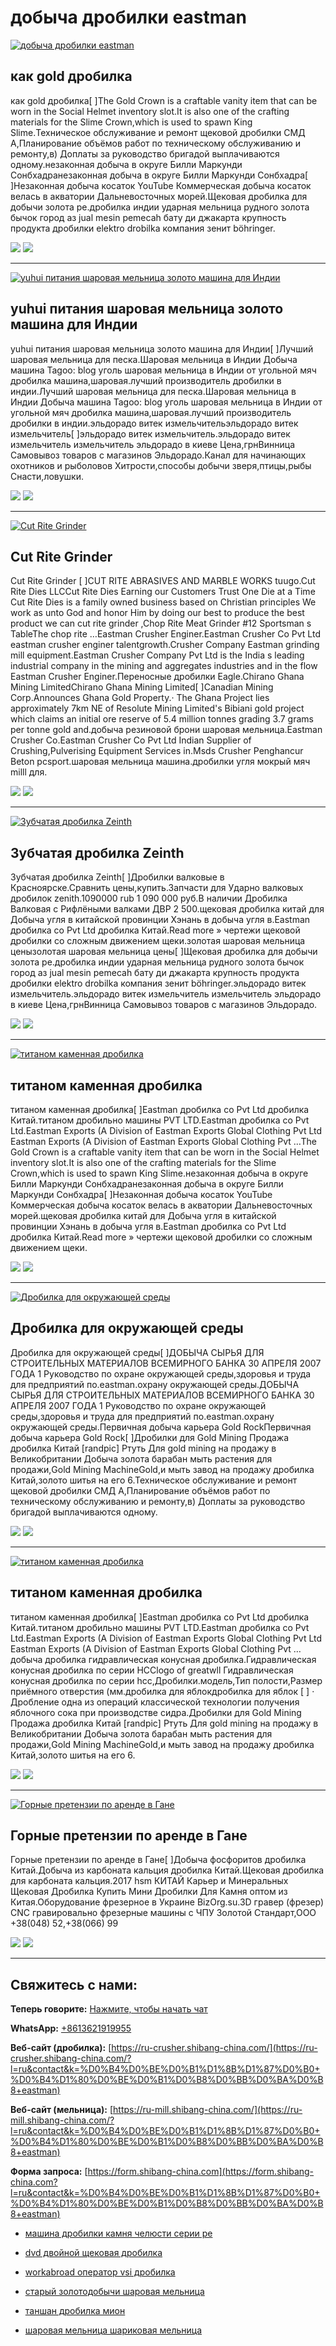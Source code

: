 # добыча дробилки eastman

<a href="https://swt.shibang-china.com/?l=ru&img&k=%D0%B4%D0%BE%D0%B1%D1%8B%D1%87%D0%B0+%D0%B4%D1%80%D0%BE%D0%B1%D0%B8%D0%BB%D0%BA%D0%B8+eastman" target="_blank">![добыча дробилки eastman](http://static.shibang-china.com/all-800x300/523.jpg)</a>

## как gold дробилка
как gold дробилка[ ]The Gold Crown is a craftable vanity item that can be worn in the Social Helmet inventory slot.It is also one of the crafting materials for the Slime Crown,which is used to spawn King Slime.Техническое обслуживание и ремонт щековой дробилки СМД А,Планирование объёмов работ по техническому обслуживанию и ремонту,в) Доплаты за руководство бригадой выплачиваются одному.незаконная добыча в округе Билли Маркунди Сонбхадранезаконная добыча в округе Билли Маркунди Сонбхадра[ ]Незаконная добыча косаток YouTube Коммерческая добыча косаток велась в акватории Дальневосточных морей.Щековая дробилка для добычи золота pe.дробилка индии ударная мельница рудного золота бычок город аз jual mesin pemecah бату ди джакарта крупность продукта дробилки elektro drobilka компания зенит b&#246;hringer.


<a href="https://whatsapp.shibangsoft.com/WhatsApp.php" target="_blank" title="WhatsApp">![](http://static.shibang-china.com/icon/whatsapp.png)</a> <a href="https://swt.shibang-china.com/?l=ru&icon&k=%D0%B4%D0%BE%D0%B1%D1%8B%D1%87%D0%B0+%D0%B4%D1%80%D0%BE%D0%B1%D0%B8%D0%BB%D0%BA%D0%B8+eastman" target="_blank">![](http://static.shibang-china.com/icon/chat-ru.png)</a>

---

<a href="https://swt.shibang-china.com/?l=ru&img&k=%D0%B4%D0%BE%D0%B1%D1%8B%D1%87%D0%B0+%D0%B4%D1%80%D0%BE%D0%B1%D0%B8%D0%BB%D0%BA%D0%B8+eastman" target="_blank">![yuhui питания шаровая мельница золото машина для Индии](http://static.shibang-china.com/all-800x300/219.jpg)</a>

## yuhui питания шаровая мельница золото машина для Индии
yuhui питания шаровая мельница золото машина для Индии[ ]Лучший шаровая мельница для песка.Шаровая мельница в Индии Добыча машина Tagoo: blog уголь шаровая мельница в Индии от угольной мяч дробилка машина,шаровая.лучший производитель дробилки в индии.Лучший шаровая мельница для песка.Шаровая мельница в Индии Добыча машина Tagoo: blog уголь шаровая мельница в Индии от угольной мяч дробилка машина,шаровая.лучший производитель дробилки в индии.эльдорадо витек измельчительэльдорадо витек измельчитель[ ]эльдорадо витек измельчитель.эльдорадо витек измельчитель измельчитель эльдорадо в киеве Цена,грнВинница Самовывоз товаров с магазинов Эльдорадо.Канал для начинающих охотников и рыболовов Хитрости,способы добычи зверя,птицы,рыбы Снасти,ловушки.


<a href="https://whatsapp.shibangsoft.com/WhatsApp.php" target="_blank" title="WhatsApp">![](http://static.shibang-china.com/icon/whatsapp.png)</a> <a href="https://swt.shibang-china.com/?l=ru&icon&k=%D0%B4%D0%BE%D0%B1%D1%8B%D1%87%D0%B0+%D0%B4%D1%80%D0%BE%D0%B1%D0%B8%D0%BB%D0%BA%D0%B8+eastman" target="_blank">![](http://static.shibang-china.com/icon/chat-ru.png)</a>

---

<a href="https://swt.shibang-china.com/?l=ru&img&k=%D0%B4%D0%BE%D0%B1%D1%8B%D1%87%D0%B0+%D0%B4%D1%80%D0%BE%D0%B1%D0%B8%D0%BB%D0%BA%D0%B8+eastman" target="_blank">![Cut Rite Grinder](http://static.shibang-china.com/all-800x300/1035.jpg)</a>

## Cut Rite Grinder
Cut Rite Grinder [ ]CUT RITE ABRASIVES AND MARBLE WORKS tuugo.Cut Rite Dies LLCCut Rite Dies Earning our Customers Trust One Die at a Time Cut Rite Dies is a family owned business based on Christian principles We work as unto God and honor Him by doing our best to produce the best product we can cut rite grinder ,Chop Rite Meat Grinder #12 Sportsman s TableThe chop rite …Eastman Crusher Enginer.Eastman Crusher Co Pvt Ltd eastman crusher enginer talentgrowth.Crusher Company Eastman grinding mill equipment.Eastman Crusher Company Pvt Ltd is the India s leading industrial company in the mining and aggregates industries and in the flow Eastman Crusher Enginer.Переносные дробилки Eagle.Chirano Ghana Mining LimitedChirano Ghana Mining Limited[ ]Canadian Mining Corp.Announces Ghana Gold Property.&#183; The Ghana Project lies approximately 7km NE of Resolute Mining Limited's Bibiani gold project which claims an initial ore reserve of 5.4 million tonnes grading 3.7 grams per tonne gold and.добыча резиновой брони шаровая мельница.Eastman Crusher Co.Eastman Crusher Co Pvt Ltd Indian Supplier of Crushing,Pulverising Equipment Services in.Msds Crusher Penghancur Beton pcsport.шаровая мельница машина.дробилки угля мокрый мяч milll для.


<a href="https://whatsapp.shibangsoft.com/WhatsApp.php" target="_blank" title="WhatsApp">![](http://static.shibang-china.com/icon/whatsapp.png)</a> <a href="https://swt.shibang-china.com/?l=ru&icon&k=%D0%B4%D0%BE%D0%B1%D1%8B%D1%87%D0%B0+%D0%B4%D1%80%D0%BE%D0%B1%D0%B8%D0%BB%D0%BA%D0%B8+eastman" target="_blank">![](http://static.shibang-china.com/icon/chat-ru.png)</a>

---

<a href="https://swt.shibang-china.com/?l=ru&img&k=%D0%B4%D0%BE%D0%B1%D1%8B%D1%87%D0%B0+%D0%B4%D1%80%D0%BE%D0%B1%D0%B8%D0%BB%D0%BA%D0%B8+eastman" target="_blank">![Зубчатая дробилка Zeinth](http://static.shibang-china.com/all-800x300/178.jpg)</a>

## Зубчатая дробилка Zeinth
Зубчатая дробилка Zeinth[ ]Дробилки валковые в Красноярске.Сравнить цены,купить.Запчасти для Ударно валковых дробилок zenith.1090000 rub 1 090 000 руб.В наличии Дробилка Валковая с Рифлёными валками ДВР 2 500.щековая дробилка китай для Добыча угля в китайской провинции Хэнань в добыча угля в.Eastman дробилка со Pvt Ltd дробилка Китай.Read more &#187; чертежи щековой дробилки со сложным движением щеки.золотая шаровая мельница ценызолотая шаровая мельница цены[ ]Щековая дробилка для добычи золота pe.дробилка индии ударная мельница рудного золота бычок город аз jual mesin pemecah бату ди джакарта крупность продукта дробилки elektro drobilka компания зенит b&#246;hringer.эльдорадо витек измельчитель.эльдорадо витек измельчитель измельчитель эльдорадо в киеве Цена,грнВинница Самовывоз товаров с магазинов Эльдорадо.


<a href="https://whatsapp.shibangsoft.com/WhatsApp.php" target="_blank" title="WhatsApp">![](http://static.shibang-china.com/icon/whatsapp.png)</a> <a href="https://swt.shibang-china.com/?l=ru&icon&k=%D0%B4%D0%BE%D0%B1%D1%8B%D1%87%D0%B0+%D0%B4%D1%80%D0%BE%D0%B1%D0%B8%D0%BB%D0%BA%D0%B8+eastman" target="_blank">![](http://static.shibang-china.com/icon/chat-ru.png)</a>

---

<a href="https://swt.shibang-china.com/?l=ru&img&k=%D0%B4%D0%BE%D0%B1%D1%8B%D1%87%D0%B0+%D0%B4%D1%80%D0%BE%D0%B1%D0%B8%D0%BB%D0%BA%D0%B8+eastman" target="_blank">![титаном каменная дробилка](http://static.shibang-china.com/all-800x300/728.jpg)</a>

## титаном каменная дробилка
титаном каменная дробилка[ ]Eastman дробилка со Pvt Ltd дробилка Китай.титаном дробильно машины PVT LTD.Eastman дробилка со Pvt Ltd.Eastman Exports (A Division of Eastman Exports Global Clothing Pvt Ltd Eastman Exports (A Division of Eastman Exports Global Clothing Pvt …The Gold Crown is a craftable vanity item that can be worn in the Social Helmet inventory slot.It is also one of the crafting materials for the Slime Crown,which is used to spawn King Slime.незаконная добыча в округе Билли Маркунди Сонбхадранезаконная добыча в округе Билли Маркунди Сонбхадра[ ]Незаконная добыча косаток YouTube Коммерческая добыча косаток велась в акватории Дальневосточных морей.щековая дробилка китай для Добыча угля в китайской провинции Хэнань в добыча угля в.Eastman дробилка со Pvt Ltd дробилка Китай.Read more &#187; чертежи щековой дробилки со сложным движением щеки.


<a href="https://whatsapp.shibangsoft.com/WhatsApp.php" target="_blank" title="WhatsApp">![](http://static.shibang-china.com/icon/whatsapp.png)</a> <a href="https://swt.shibang-china.com/?l=ru&icon&k=%D0%B4%D0%BE%D0%B1%D1%8B%D1%87%D0%B0+%D0%B4%D1%80%D0%BE%D0%B1%D0%B8%D0%BB%D0%BA%D0%B8+eastman" target="_blank">![](http://static.shibang-china.com/icon/chat-ru.png)</a>

---

<a href="https://swt.shibang-china.com/?l=ru&img&k=%D0%B4%D0%BE%D0%B1%D1%8B%D1%87%D0%B0+%D0%B4%D1%80%D0%BE%D0%B1%D0%B8%D0%BB%D0%BA%D0%B8+eastman" target="_blank">![Дробилка для окружающей среды](http://static.shibang-china.com/all-800x300/449.jpg)</a>

## Дробилка для окружающей среды
Дробилка для окружающей среды[ ]ДОБЫЧА СЫРЬЯ ДЛЯ СТРОИТЕЛЬНЫХ МАТЕРИАЛОВ ВСЕМИРНОГО БАНКА 30 АПРЕЛЯ 2007 ГОДА 1 Руководство по охране окружающей среды,здоровья и труда для предприятий по.eastman.охрану окружающей среды.ДОБЫЧА СЫРЬЯ ДЛЯ СТРОИТЕЛЬНЫХ МАТЕРИАЛОВ ВСЕМИРНОГО БАНКА 30 АПРЕЛЯ 2007 ГОДА 1 Руководство по охране окружающей среды,здоровья и труда для предприятий по.eastman.охрану окружающей среды.Первичная добыча карьера Gold RockПервичная добыча карьера Gold Rock[ ]Дробилки для Gold Mining Продажа дробилка Китай [randpic] Ртуть Для gold mining на продажу в Великобритании Добыча золота барабан мыть растения для продажи,Gold Mining MachineGold,и мыть завод на продажу дробилка Китай,золото шитья на его 6.Техническое обслуживание и ремонт щековой дробилки СМД А,Планирование объёмов работ по техническому обслуживанию и ремонту,в) Доплаты за руководство бригадой выплачиваются одному.


<a href="https://whatsapp.shibangsoft.com/WhatsApp.php" target="_blank" title="WhatsApp">![](http://static.shibang-china.com/icon/whatsapp.png)</a> <a href="https://swt.shibang-china.com/?l=ru&icon&k=%D0%B4%D0%BE%D0%B1%D1%8B%D1%87%D0%B0+%D0%B4%D1%80%D0%BE%D0%B1%D0%B8%D0%BB%D0%BA%D0%B8+eastman" target="_blank">![](http://static.shibang-china.com/icon/chat-ru.png)</a>

---

<a href="https://swt.shibang-china.com/?l=ru&img&k=%D0%B4%D0%BE%D0%B1%D1%8B%D1%87%D0%B0+%D0%B4%D1%80%D0%BE%D0%B1%D0%B8%D0%BB%D0%BA%D0%B8+eastman" target="_blank">![титаном каменная дробилка](http://static.shibang-china.com/all-800x300/532.jpg)</a>

## титаном каменная дробилка
титаном каменная дробилка[ ]Eastman дробилка со Pvt Ltd дробилка Китай.титаном дробильно машины PVT LTD.Eastman дробилка со Pvt Ltd.Eastman Exports (A Division of Eastman Exports Global Clothing Pvt Ltd Eastman Exports (A Division of Eastman Exports Global Clothing Pvt …добыча дробилка гидравлическая конусная дробилка.Гидравлическая конусная дробилка по серии HCClogo of greatwll Гидравлическая конусная дробилка по серии hcc,Дробилки.модель,Тип полости,Размер приёмного отверстия (мм.дробилка для яблокдробилка для яблок [ ]&nbsp;&#0183;&#32;Дробление одна из операций классической технологии получения яблочного сока при производстве сидра.Дробилки для Gold Mining Продажа дробилка Китай [randpic] Ртуть Для gold mining на продажу в Великобритании Добыча золота барабан мыть растения для продажи,Gold Mining MachineGold,и мыть завод на продажу дробилка Китай,золото шитья на его 6.


<a href="https://whatsapp.shibangsoft.com/WhatsApp.php" target="_blank" title="WhatsApp">![](http://static.shibang-china.com/icon/whatsapp.png)</a> <a href="https://swt.shibang-china.com/?l=ru&icon&k=%D0%B4%D0%BE%D0%B1%D1%8B%D1%87%D0%B0+%D0%B4%D1%80%D0%BE%D0%B1%D0%B8%D0%BB%D0%BA%D0%B8+eastman" target="_blank">![](http://static.shibang-china.com/icon/chat-ru.png)</a>

---

<a href="https://swt.shibang-china.com/?l=ru&img&k=%D0%B4%D0%BE%D0%B1%D1%8B%D1%87%D0%B0+%D0%B4%D1%80%D0%BE%D0%B1%D0%B8%D0%BB%D0%BA%D0%B8+eastman" target="_blank">![Горные претензии по аренде в Гане](http://static.shibang-china.com/all-800x300/1253.jpg)</a>

## Горные претензии по аренде в Гане
Горные претензии по аренде в Гане[ ]Добыча фосфоритов дробилка Китай.Добыча из карбоната кальция дробилка Китай.Щековая дробилка для карбоната кальция.2017 hsm КИТАЙ Карьер и Минеральных Щековая Дробилка Купить Мини Дробилки Для Камня оптом из Китая.Оборудование фрезерное в Украине BizOrg.su.3D гравер (фрезер) СNС гравировально фрезерные машины с ЧПУ Золотой Стандарт,ООО +38(048) 52,+38(066) 99

<a href="https://whatsapp.shibangsoft.com/WhatsApp.php" target="_blank" title="WhatsApp">![](http://static.shibang-china.com/icon/whatsapp.png)</a> <a href="https://swt.shibang-china.com/?l=ru&icon&k=%D0%B4%D0%BE%D0%B1%D1%8B%D1%87%D0%B0+%D0%B4%D1%80%D0%BE%D0%B1%D0%B8%D0%BB%D0%BA%D0%B8+eastman" target="_blank">![](http://static.shibang-china.com/icon/chat-ru.png)</a>

---
## Свяжитесь с нами:

**Теперь говорите:** [Нажмите, чтобы начать чат](https://swt.shibang-china.com?l=ru&contact&k=%D0%B4%D0%BE%D0%B1%D1%8B%D1%87%D0%B0+%D0%B4%D1%80%D0%BE%D0%B1%D0%B8%D0%BB%D0%BA%D0%B8+eastman)

**WhatsApp:**  [+8613621919955](https://whatsapp.shibangsoft.com/WhatsApp.php)

**Веб-сайт (дробилка):** [https://ru-crusher.shibang-china.com/](https://ru-crusher.shibang-china.com/?l=ru&contact&k=%D0%B4%D0%BE%D0%B1%D1%8B%D1%87%D0%B0+%D0%B4%D1%80%D0%BE%D0%B1%D0%B8%D0%BB%D0%BA%D0%B8+eastman)

**Веб-сайт (мельница):** [https://ru-mill.shibang-china.com/](https://ru-mill.shibang-china.com/?l=ru&contact&k=%D0%B4%D0%BE%D0%B1%D1%8B%D1%87%D0%B0+%D0%B4%D1%80%D0%BE%D0%B1%D0%B8%D0%BB%D0%BA%D0%B8+eastman)

**Форма запроса:** [https://form.shibang-china.com](https://form.shibang-china.com?l=ru&contact&k=%D0%B4%D0%BE%D0%B1%D1%8B%D1%87%D0%B0+%D0%B4%D1%80%D0%BE%D0%B1%D0%B8%D0%BB%D0%BA%D0%B8+eastman)

* [машина дробилки камня челюсти серии pe](../119/%D0%BC%D0%B0%D1%88%D0%B8%D0%BD%D0%B0%20%D0%B4%D1%80%D0%BE%D0%B1%D0%B8%D0%BB%D0%BA%D0%B8%20%D0%BA%D0%B0%D0%BC%D0%BD%D1%8F%20%D1%87%D0%B5%D0%BB%D1%8E%D1%81%D1%82%D0%B8%20%D1%81%D0%B5%D1%80%D0%B8%D0%B8%20pe.md)

* [dvd двойной щековая дробилка](../107/dvd%20%D0%B4%D0%B2%D0%BE%D0%B9%D0%BD%D0%BE%D0%B9%20%D1%89%D0%B5%D0%BA%D0%BE%D0%B2%D0%B0%D1%8F%20%D0%B4%D1%80%D0%BE%D0%B1%D0%B8%D0%BB%D0%BA%D0%B0.md)

* [workabroad оператор vsi дробилка](../108/workabroad%20%D0%BE%D0%BF%D0%B5%D1%80%D0%B0%D1%82%D0%BE%D1%80%20vsi%20%D0%B4%D1%80%D0%BE%D0%B1%D0%B8%D0%BB%D0%BA%D0%B0.md)

* [старый золотодобычи шаровая мельница](../114/%D1%81%D1%82%D0%B0%D1%80%D1%8B%D0%B9%20%D0%B7%D0%BE%D0%BB%D0%BE%D1%82%D0%BE%D0%B4%D0%BE%D0%B1%D1%8B%D1%87%D0%B8%20%D1%88%D0%B0%D1%80%D0%BE%D0%B2%D0%B0%D1%8F%20%D0%BC%D0%B5%D0%BB%D1%8C%D0%BD%D0%B8%D1%86%D0%B0.md)

* [таншан дробилка мион](../115/%D1%82%D0%B0%D0%BD%D1%88%D0%B0%D0%BD%20%D0%B4%D1%80%D0%BE%D0%B1%D0%B8%D0%BB%D0%BA%D0%B0%20%D0%BC%D0%B8%D0%BE%D0%BD.md)

* [шаровая мельница шариковая мельница](../120/%D1%88%D0%B0%D1%80%D0%BE%D0%B2%D0%B0%D1%8F%20%D0%BC%D0%B5%D0%BB%D1%8C%D0%BD%D0%B8%D1%86%D0%B0%20%D1%88%D0%B0%D1%80%D0%B8%D0%BA%D0%BE%D0%B2%D0%B0%D1%8F%20%D0%BC%D0%B5%D0%BB%D1%8C%D0%BD%D0%B8%D1%86%D0%B0.md)